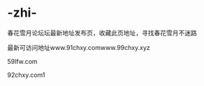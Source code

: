 # -zhi-

春花雪月论坛坛最新地址发布页，收藏此页地址，寻找春花雪月不迷路

最新可访问地址www.91chxy.comwww.99chxy.xyz  

59lfw.com

92chxy.com1
